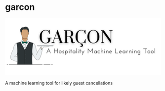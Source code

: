 # garcon

<p align='center'>
<img src="images\garcon2.png"/>
</p>

A machine learning tool for likely guest cancellations
